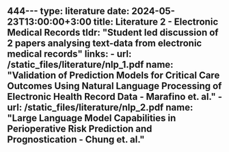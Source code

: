 444---
type: literature
date: 2024-05-23T13:00:00+3:00
title: Literature 2 - Electronic Medical Records
tldr: "Student led discussion of 2 papers analysing text-data from electronic medical records"
links: 
     - url: /static_files/literature/nlp_1.pdf
       name: "Validation of Prediction Models for Critical Care Outcomes Using Natural Language Processing of Electronic Health Record Data - Marafino et. al."
     - url: /static_files/literature/nlp_2.pdf
       name: "Large Language Model Capabilities in Perioperative Risk Prediction and Prognostication - Chung et. al."
---
